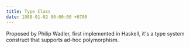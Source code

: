 ```yaml
---
title: Type Class
date: 1988-01-02 00:00:00 +0700
---
```


Proposed by Philip Wadler, first implemented in Haskell, it's a type system construct that supports ad-hoc polymorphism.
